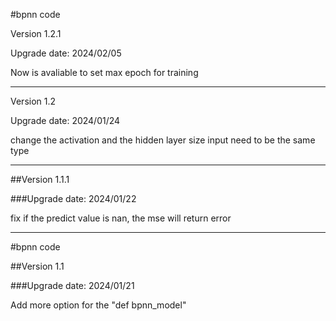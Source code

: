 #bpnn code

Version 1.2.1

Upgrade date: 2024/02/05

Now is avaliable to set max epoch for training

--------------

Version 1.2

Upgrade date: 2024/01/24

change the activation and the hidden layer size input need to be the same type

--------------

##Version 1.1.1

###Upgrade date: 2024/01/22

fix if the predict value is nan, the mse will return error

--------------

#bpnn code

##Version 1.1  

###Upgrade date: 2024/01/21

Add more option for the "def bpnn_model"
